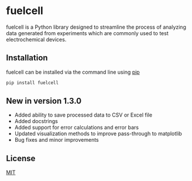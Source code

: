 # fuelcell

fuelcell is a Python library designed to streamline the process of analyzing data generated from experiments which are commonly used to test electrochemical devices.

## Installation

fuelcell can be installed via the command line using [pip](https://pypi.org/project/fuelcell/) 

``` bash
pip install fuelcell
```

## New in version 1.3.0

* Added ability to save processed data to CSV or Excel file
* Added docstrings
* Added support for error calculations and error bars
* Updated visualization methods to improve pass-through to matplotlib
* Bug fixes and minor improvements

## License

[MIT](https://choosealicense.com/licenses/mit/) 